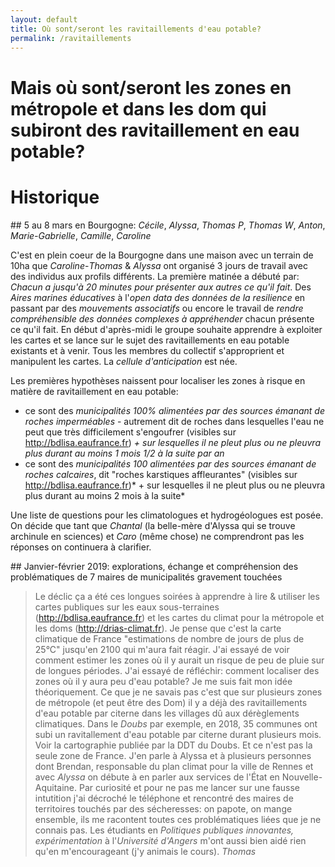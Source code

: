 ```yaml
---
layout: default
title: Où sont/seront les ravitaillements d'eau potable?
permalink: /ravitaillements
---
```


# Mais où sont/seront les zones en métropole et dans les dom qui subiront des ravitaillement en eau potable?



# Historique 

## 5 au 8 mars en Bourgogne: *Cécile*, *Alyssa*, *Thomas P*, *Thomas W*, *Anton*, *Marie-Gabrielle*, *Camille*, *Caroline*

C'est en plein coeur de la Bourgogne dans une maison avec un terrain de 10ha que *Caroline*-*Thomas* & *Alyssa* ont organisé 3 jours de travail avec des individus aux profils différents. La première matinée a débuté par: *Chacun a jusqu'à 20 minutes pour présenter aux autres ce qu'il fait*. Des *Aires marines éducatives* à l'*open data des données de la resilience* en passant par des *mouvements associatifs* ou encore le travail de *rendre compréhensible des données complexes à appréhender* chacun présente ce qu'il fait. En début d'après-midi le groupe souhaite apprendre à exploiter les cartes et se lance sur le sujet des ravitaillements en eau potable existants et à venir. Tous les membres du collectif s'approprient et manipulent les cartes. La *cellule d'anticipation* est née. 

Les premières hypothèses naissent pour localiser les zones à risque en matière de ravitaillement en eau potable: 
* ce sont des *municipalités 100% alimentées par des sources émanant de roches imperméables* - autrement dit de roches dans lesquelles l'eau ne peut que très difficilement s'engoufrer (visibles sur http://bdlisa.eaufrance.fr) *+ sur lesquelles il ne pleut plus ou ne pleuvra plus durant au moins 1 mois 1/2 à la suite par an*
* ce sont des *municipalités 100 alimentées par des sources émanant de roches calcaires*, dit "roches karstiques affleurantes" (visibles sur http://bdlisa.eaufrance.fr)* + sur lesquelles il ne pleut plus ou ne pleuvra plus durant au moins 2 mois à la suite*

Une liste de questions pour les climatologues et hydrogéologues est posée. On décide que tant que *Chantal* (la belle-mère d'Alyssa qui se trouve archinule en sciences) et *Caro* (même chose) ne comprendront pas les réponses on continuera à clarifier.

## Janvier-février 2019: explorations, échange et compréhension des problématiques de 7 maires de municipalités gravement touchées

> Le déclic ça a été ces longues soirées à apprendre à lire & utiliser les cartes publiques sur les eaux sous-terraines (http://bdlisa.eaufrance.fr) et les cartes du climat pour la métropole et les doms (http://drias-climat.fr). Je pense que c'est la carte climatique de France "estimations de nombre de jours de plus de 25°C" jusqu'en 2100 qui m'aura fait réagir. J'ai essayé de voir comment estimer les zones où il y aurait un risque de peu de pluie sur de longues périodes. J'ai essayé de réfléchir: comment localiser des zones où il y aura peu d'eau potable? Je me suis fait mon idée théoriquement. Ce que je ne savais pas c'est que sur plusieurs zones de métropole (et peut être des Dom) il y a déjà des ravitaillements d'eau potable par citerne dans les villages dû aux dérèglements climatiques. Dans le *Doubs* par exemple, en 2018, 35 communes ont subi un ravitallement d'eau potable par citerne durant plusieurs mois. Voir la cartographie publiée par la DDT du Doubs. Et ce n'est pas la seule zone de France. J'en parle à Alyssa et à plusieurs personnes dont Brendan, responsable du plan climat pour la ville de Rennes et avec *Alyssa* on débute à en parler aux services de l'État en Nouvelle-Aquitaine. Par curiosité et pour ne pas me lancer sur une fausse intutition j'ai décroché le téléphone et rencontré des maires de territoires touchés par des sécheresses: on papote, on mange ensemble, ils me racontent toutes ces problématiques liées que je ne connais pas. Les étudiants en *Politiques publiques innovantes, expérimentation* à l'*Université d'Angers* m'ont aussi bien aidé rien qu'en m'encourageant (j'y animais le cours).
*Thomas*


